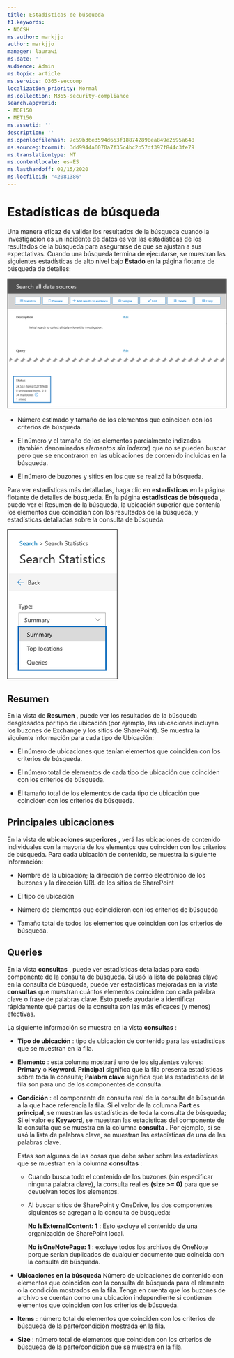 ```yaml
---
title: Estadísticas de búsqueda
f1.keywords:
- NOCSH
ms.author: markjjo
author: markjjo
manager: laurawi
ms.date: ''
audience: Admin
ms.topic: article
ms.service: O365-seccomp
localization_priority: Normal
ms.collection: M365-security-compliance
search.appverid:
- MOE150
- MET150
ms.assetid: ''
description: ''
ms.openlocfilehash: 7c59b36e3594d653f188742890ea849e2595a648
ms.sourcegitcommit: 3dd9944a6070a7f35c4bc2b57df397f844c3fe79
ms.translationtype: MT
ms.contentlocale: es-ES
ms.lasthandoff: 02/15/2020
ms.locfileid: "42081386"
---
```

# <a name="search-statistics"></a>Estadísticas de búsqueda

Una manera eficaz de validar los resultados de la búsqueda cuando la investigación es un incidente de datos es ver las estadísticas de los resultados de la búsqueda para asegurarse de que se ajustan a sus expectativas. Cuando una búsqueda termina de ejecutarse, se muestran las siguientes estadísticas de alto nivel bajo **Estado** en la página flotante de búsqueda de detalles:

![Página flotante de búsqueda en detalles de statisics de búsqueda](../media/SearchDetailsFlyout.png)

- Número estimado y tamaño de los elementos que coinciden con los criterios de búsqueda.

- El número y el tamaño de los elementos parcialmente indizados (también denominados *elementos sin indexar*) que no se pueden buscar pero que se encontraron en las ubicaciones de contenido incluidas en la búsqueda.

- El número de buzones y sitios en los que se realizó la búsqueda.

Para ver estadísticas más detalladas, haga clic en **estadísticas** en la página flotante de detalles de búsqueda. En la página **estadísticas de búsqueda** , puede ver el Resumen de la búsqueda, la ubicación superior que contenía los elementos que coincidían con los resultados de la búsqueda, y estadísticas detalladas sobre la consulta de búsqueda.

![Lista desplegable de estadísticas de búsqueda](../media/SearchStatisticsDropDownList.png)

## <a name="summary"></a>Resumen

En la vista de **Resumen** , puede ver los resultados de la búsqueda desglosados por tipo de ubicación (por ejemplo, las ubicaciones incluyen los buzones de Exchange y los sitios de SharePoint). Se muestra la siguiente información para cada tipo de Ubicación:

- El número de ubicaciones que tenían elementos que coinciden con los criterios de búsqueda.

- El número total de elementos de cada tipo de ubicación que coinciden con los criterios de búsqueda.

- El tamaño total de los elementos de cada tipo de ubicación que coinciden con los criterios de búsqueda.

## <a name="top-locations"></a>Principales ubicaciones

En la vista de **ubicaciones superiores** , verá las ubicaciones de contenido individuales con la mayoría de los elementos que coinciden con los criterios de búsqueda. Para cada ubicación de contenido, se muestra la siguiente información:

- Nombre de la ubicación; la dirección de correo electrónico de los buzones y la dirección URL de los sitios de SharePoint

- El tipo de ubicación

- Número de elementos que coincidieron con los criterios de búsqueda

- Tamaño total de todos los elementos que coinciden con los criterios de búsqueda.

## <a name="queries"></a>Queries

En la vista **consultas** , puede ver estadísticas detalladas para cada componente de la consulta de búsqueda. Si usó la lista de palabras clave en la consulta de búsqueda, puede ver estadísticas mejoradas en la vista **consultas** que muestran cuántos elementos coinciden con cada palabra clave o frase de palabras clave. Esto puede ayudarle a identificar rápidamente qué partes de la consulta son las más eficaces (y menos) efectivas. 

La siguiente información se muestra en la vista **consultas** :

 - **Tipo de ubicación** : tipo de ubicación de contenido para las estadísticas que se muestran en la fila.

- **Elemento** : esta columna mostrará uno de los siguientes valores: **Primary** o **Keyword**. **Principal** significa que la fila presenta estadísticas sobre toda la consulta; **Palabra clave** significa que las estadísticas de la fila son para uno de los componentes de consulta.

- **Condición** : el componente de consulta real de la consulta de búsqueda a la que hace referencia la fila. Si el valor de la columna **Part** es **principal**, se muestran las estadísticas de toda la consulta de búsqueda; Si el valor es **Keyword**, se muestran las estadísticas del componente de la consulta que se muestra en la columna **consulta** . Por ejemplo, si se usó la lista de palabras clave, se muestran las estadísticas de una de las palabras clave.

  Estas son algunas de las cosas que debe saber sobre las estadísticas que se muestran en la columna **consultas** :
  
  - Cuando busca todo el contenido de los buzones (sin especificar ninguna palabra clave), la consulta real es **(size >= 0)** para que se devuelvan todos los elementos.
  
  - Al buscar sitios de SharePoint y OneDrive, los dos componentes siguientes se agregan a la consulta de búsqueda:
    
    **No IsExternalContent: 1** : Esto excluye el contenido de una organización de SharePoint local.
    
    **No isOneNotePage: 1** : excluye todos los archivos de OneNote porque serían duplicados de cualquier documento que coincida con la consulta de búsqueda.

- **Ubicaciones en la búsqueda** Número de ubicaciones de contenido con elementos que coinciden con la consulta de búsqueda para el elemento o la condición mostrados en la fila. Tenga en cuenta que los buzones de archivo se cuentan como una ubicación independiente si contienen elementos que coinciden con los criterios de búsqueda.

- **Items** : número total de elementos que coinciden con los criterios de búsqueda de la parte/condición mostrada en la fila.

- **Size** : número total de elementos que coinciden con los criterios de búsqueda de la parte/condición que se muestra en la fila.

